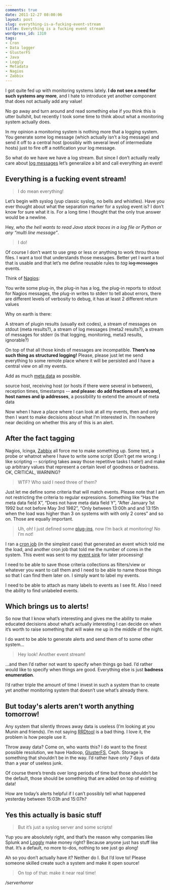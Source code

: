```yaml
---
comments: true
date: 2011-12-27 08:00:06
layout: post
slug: everything-is-a-fucking-event-stream
title: Everything is a fucking event stream!
wordpress_id: 1310
tags:
- Cron
- Data logger
- GlusterFS
- Java
- Loggly
- Metadata
- Nagios
- Zabbix
---
```


I got quite fed up with monitoring systems lately. **I do not see a need for such systems any more**, and I hate to introduce yet another component that does not actually add any value!

No go away and turn around and read something else if you think this is utter bullshit, but recently I took some time to think about what a monitoring system actually does.

In my opinion a monitoring system is nothing more that a logging system. You generate some log message (which actually isn’t a log message) and send it off to a central host (possibly with several level of intermediate hosts) just to fire off a notification your log message.

So what do we have we have a log stream. But since I don’t actually really care about [log messages](http://en.wikipedia.org/wiki/Data_logger) let’s generalize a bit and call everything an event!


## Everything is a fucking event stream!




> I do mean everything!


Let’s begin with syslog (yup classic syslog, no bells and whistles). Have you ever thought about what the separation marker for a syslog event is? I don’t know for sure what it is. For a long time I thought that the only true answer would be a newline.

Hey, _who the hell wants to read Java stack traces in a log file or Python or any “multi line message”_.


> I do!


Of course I don’t want to use grep or less or anything to work throu those files. I want a tool that understands those messages. Better yet I want a tool that is usable and that let’s me define reusable rules to _tag_ <del>log messages</del> events.

Think of [Nagios](http://www.nagios.org/):


You write some plug-in, the plug-in has a log, the plug-in reports to stdout for Nagios messages, the plug-in writes to stderr to tell about errors, there are different levels of verbosity to debug, it has at least 2 different return values


Why on earth is there:


A stream of plugin results (usually exit codes), a stream of messages on stdout (meta results?), a stream of log messages (meta2 results?), a stream of messages for stderr (is that logging, monitoring, meta3 results, ignorable?)


On top of that all those kinds of messages are incompatible. **There’s no such thing as structured logging!**
Please, please just let me send everything to some remote place where it will be persisted and I have a central view on all my events.

Add as much [meta data](http://en.wikipedia.org/wiki/Metadata) as possible.


source host, receiving host (or hosts if there were several in between), reception times, timestamps -- **and please: do add fractions of a second, host names and ip addresses**, a possibility to extend the amount of meta data


Now when I have a place where I can look at all my events, then and only then I want to make decisions about what I’m interested in. I’m nowhere near deciding on whether this any of this is an alert.


## After the fact tagging


Nagios, Icinga, [Zabbix](http://www.zabbix.com/) all force me to make something up. Some test, a probe or whatnot where I have to write some script (Don’t get me wrong: I like scripting -- scripting takes away those repetitive tasks I hate!) and make up arbitrary values that represent a certain level of goodness or badness. OK, CRITICAL, WARNING?


> WTF? Who said I need three of them?


Just let me define some criteria that will match events. Please note that I am not restricting the criteria to regular expressions. Something like “Has the meta data field X”, “Does not have meta data field Y”, “After January 1st 1992 but not before May 3rd 1982”, “Only between 13:00h and and 13:15h when the load was higher than 3 on systems with with only 2 cores” and so on. Those are equally important.


> Uh, oh! I just defined some [plug-ins](http://en.wikipedia.org/wiki/Plug-in_%28computing%29), now I’m back at monitoring! No I’m not!


I ran a [cron job](http://en.wikipedia.org/wiki/Cron) (in the simplest case) that generated an event which told me the load, and another cron job that told me the number of cores in the system. This event was sent to my [event sink](http://en.wikipedia.org/wiki/Sink_%28computing%29) for later processing!

I need to be able to save those criteria collections as filters/view or whatever you want to call them and I need to be able to name those things so that I can find them later on. I simply want to label my events.

I need to be able to attach as many labels to events as I see fit. Also I need the ability to find unlabeled events.


## Which brings us to alerts!


So now that I know what’s interesting and gives me the ability to make educated decisions about what’s actually interesting I can decide on when it’s worth to raise something that will wake me up in the middle of the night.

I do want to be able to generate alerts and send them of to some other system...


> Hey look! Another event stream!


...and then I’d rather not want to specify when things go bad. I’d rather would like to specify when things are good. Everything else is just **badness enumeration**.

I’d rather triple the amount of time I invest in such a system than to create yet another monitoring system that doesn’t use what’s already there.


## But today's alerts aren’t worth anything tomorrow!


Any system that silently throws away data is useless (I’m looking at you Munin and friends). I’m not saying [RRDtool](http://oss.oetiker.ch/rrdtool/) is a bad thing. I love it, the problem is how people use it.

Throw away data? Come on, who wants this? I do want to the finest possible resolution, we have Hadoop, [GlusterFS](http://www.gluster.org), Ceph. Storage is something that shouldn’t be in the way. I’d rather have only 7 days of data than a year of useless junk.

Of course there’s trends over long periods of time but those shouldn’t be the default, those should be something that are added on top of existing data!

How are today’s alerts helpful if I can’t possibly tell what happened yesterday between 15:03h and 15:07h?


## Yes this actually is basic stuff




> But it’s just a syslog server and some scripts!


Yup you are absolutely right, and that’s the reason why companies like Splunk and [Loggly](http://www.loggly.com/) make money right? Because anyone just has stuff like that. It’s a default, no more to-dos, nothing to see just go along!

Ah so you don’t actually have it? Neither do I. But I’d love to! Please someone skilled create such a system and make it open source!


> On top of that: make it near real time!




_/serverhorror_
